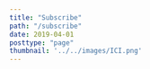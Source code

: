 ```yaml
---
title: "Subscribe"
path: "/subscribe"
date: 2019-04-01
posttype: "page"
thumbnail: '../../images/ICI.png'
---
```


 
 <div class="ctct-inline-form" data-form-id="d1e81fb3-9e40-46dd-8028-2852e942a917"></div>
 